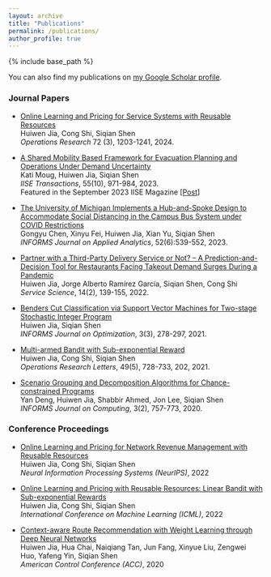 ```yaml
---
layout: archive
title: "Publications"
permalink: /publications/
author_profile: true
---
```


{% include base_path %}

You can also find my publications on [my Google Scholar profile](https://scholar.google.com/citations?user=g4BaPJsAAAAJ&hl=en). 

### Journal Papers
* [Online Learning and Pricing for Service Systems with Reusable Resources](https://papers.ssrn.com/sol3/papers.cfm?abstract_id=3755902)\
  Huiwen Jia, Cong Shi, Siqian Shen\
  *Operations Research* 72 (3), 1203-1241, 2024.
  
* [A Shared Mobility Based Framework for Evacuation Planning and Operations Under Demand Uncertainty](https://optimization-online.org/2020/08/7963/)\
  Kati Moug, Huiwen Jia, Siqian Shen\
  *IISE Transactions*, 55(10), 971-984, 2023.\
      Featured in the September 2023 IISE Magazine [[Post](https://www.linkedin.com/posts/iise-transactions-120536213_2023-09-activity-7102292764909850625-xGYZ/?utm_source=share&utm_medium=member_desktop)]
  
* [The University of Michigan Implements a Hub-and-Spoke Design to Accommodate Social Distancing in the Campus Bus System under COVID Restrictions](https://arxiv.org/abs/2010.10630) \
  Gongyu Chen, Xinyu Fei, Huiwen Jia, Xian Yu, Siqian Shen\
  *INFORMS Journal on Applied Analytics*, 52(6):539-552, 2023.
  
* [Partner with a Third-Party Delivery Service or Not? – A Prediction-and-Decision Tool for Restaurants Facing Takeout Demand Surges During a Pandemic](https://papers.ssrn.com/sol3/papers.cfm?abstract_id=3734018)\
  Huiwen Jia, Jorge Alberto Ramírez García, Siqian Shen, Cong Shi\
  *Service Science*, 14(2), 139-155, 2022.
  
* [Benders Cut Classification via Support Vector Machines for Two-stage Stochastic Integer Program](https://pubsonline.informs.org/doi/10.1287/ijoo.2019.0050)\
  Huiwen Jia, Siqian Shen\
  *INFORMS Journal on Optimization*, 3(3), 278-297, 2021.
  
* [Multi-armed Bandit with Sub-exponential Reward](https://doi.org/10.1016/j.orl.2021.08.004)\
  Huiwen Jia, Cong Shi, Siqian Shen\
  *Operations Research Letters*, 49(5), 728-733, 202, 2021. 
  
* [Scenario Grouping and Decomposition Algorithms for Chance-constrained Programs](https://pubsonline.informs.org/doi/10.1287/ijoc.2020.0970)\
  Yan Deng, Huiwen Jia, Shabbir Ahmed, Jon Lee, Siqian Shen\
  *INFORMS Journal on Computing*, 3(2), 757-773, 2020.

### Conference Proceedings
* [Online Learning and Pricing for Network Revenue Management with Reusable Resources](https://proceedings.neurips.cc/paper_files/paper/2022/file/1f01cdfd07f0ec78124627cf32d0d83c-Paper-Conference.pdf)\
  Huiwen Jia, Cong Shi, Siqian Shen\
  *Neural Information Processing Systems (NeurIPS)*, 2022
  
* [Online Learning and Pricing with Reusable Resources: Linear Bandit with Sub-exponential Rewards](https://proceedings.mlr.press/v162/jia22c/jia22c.pdf)\
  Huiwen Jia, Cong Shi, Siqian Shen\
  *International Conference on Machine Learning (ICML)*, 2022
  
* [Context-aware Route Recommendation with Weight Learning through Deep Neural Networks](https://ieeexplore.ieee.org/abstract/document/9147524)\
  Huiwen Jia, Hua Chai, Naiqiang Tan, Jun Fang, Xinyue Liu, Zengwei Huo, Yafeng Yin, Siqian Shen\
  *American Control Conference (ACC)*, 2020
